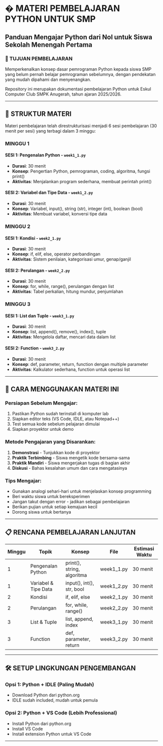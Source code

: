 # � MATERI PEMBELAJARAN PYTHON UNTUK SMP

## Panduan Mengajar Python dari Nol untuk Siswa Sekolah Menengah Pertama

### 🎯 TUJUAN PEMBELAJARAN

Memperkenalkan konsep dasar pemrograman Python kepada siswa SMP yang belum pernah belajar pemrograman sebelumnya, dengan pendekatan yang mudah dipahami dan menyenangkan.

Repository ini merupakan dokumentasi pembelajaran Python untuk Eskul Computer Club SMPK Anugerah, tahun ajaran 2025/2026.

---

## 📖 STRUKTUR MATERI

Materi pembelajaran telah direstrukturisasi menjadi 6 sesi pembelajaran (30 menit per sesi) yang terbagi dalam 3 minggu:

### **MINGGU 1**

#### **SESI 1: Pengenalan Python** - `week1_1.py`

- **Durasi**: 30 menit
- **Konsep**: Pengertian Python, pemrograman, coding, algoritma, fungsi print()
- **Aktivitas**: Menjalankan program sederhana, membuat perintah print()

#### **SESI 2: Variabel dan Tipe Data** - `week1_2.py`

- **Durasi**: 30 menit
- **Konsep**: Variabel, input(), string (str), integer (int), boolean (bool)
- **Aktivitas**: Membuat variabel, konversi tipe data

### **MINGGU 2**

#### **SESI 1: Kondisi** - `week2_1.py`

- **Durasi**: 30 menit
- **Konsep**: if, elif, else, operator perbandingan
- **Aktivitas**: Sistem penilaian, kategorisasi umur, genap/ganjil

#### **SESI 2: Perulangan** - `week2_2.py`

- **Durasi**: 30 menit
- **Konsep**: for, while, range(), perulangan dengan list
- **Aktivitas**: Tabel perkalian, hitung mundur, penjumlahan

### **MINGGU 3**

#### **SESI 1: List dan Tuple** - `week3_1.py`

- **Durasi**: 30 menit
- **Konsep**: list, append(), remove(), index(), tuple
- **Aktivitas**: Mengelola daftar, mencari data dalam list

#### **SESI 2: Function** - `week3_2.py`

- **Durasi**: 30 menit
- **Konsep**: def, parameter, return, function dengan multiple parameter
- **Aktivitas**: Kalkulator sederhana, function untuk operasi list

---

## 🚀 CARA MENGGUNAKAN MATERI INI

### **Persiapan Sebelum Mengajar:**

1. Pastikan Python sudah terinstall di komputer lab
2. Siapkan editor teks (VS Code, IDLE, atau Notepad++)
3. Test semua kode sebelum pelajaran dimulai
4. Siapkan proyektor untuk demo

### **Metode Pengajaran yang Disarankan:**

1. **Demonstrasi** - Tunjukkan kode di proyektor
2. **Praktik Terbimbing** - Siswa mengetik kode bersama-sama
3. **Praktik Mandiri** - Siswa mengerjakan tugas di bagian akhir
4. **Diskusi** - Bahas kesalahan umum dan cara mengatasinya

### **Tips Mengajar:**

- Gunakan analogi sehari-hari untuk menjelaskan konsep programming
- Beri waktu siswa untuk bereksperimen
- Jangan takut dengan error - jadikan sebagai pembelajaran
- Berikan pujian untuk setiap kemajuan kecil
- Dorong siswa untuk bertanya

---

## 📋 RENCANA PEMBELAJARAN LANJUTAN

| Minggu | Topik                | Konsep                     | File       | Estimasi Waktu |
| ------ | -------------------- | -------------------------- | ---------- | -------------- |
| 1      | Pengenalan Python    | print(), string, algoritma | week1_1.py | 30 menit       |
| 1      | Variabel & Tipe Data | input(), int(), str, bool  | week1_2.py | 30 menit       |
| 2      | Kondisi              | if, elif, else             | week2_1.py | 30 menit       |
| 2      | Perulangan           | for, while, range()        | week2_2.py | 30 menit       |
| 3      | List & Tuple         | list, append, index        | week3_1.py | 30 menit       |
| 3      | Function             | def, parameter, return     | week3_2.py | 30 menit       |

---

## 🛠️ SETUP LINGKUNGAN PENGEMBANGAN

### **Opsi 1: Python + IDLE (Paling Mudah)**

- Download Python dari python.org
- IDLE sudah included, mudah untuk pemula

### **Opsi 2: Python + VS Code (Lebih Professional)**

- Install Python dari python.org
- Install VS Code
- Install extension Python untuk VS Code

---
